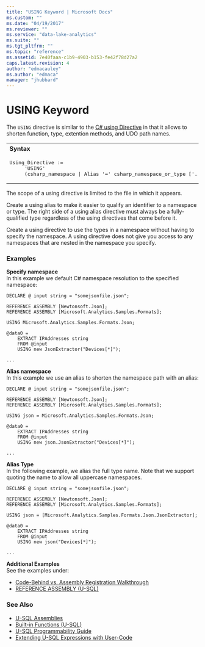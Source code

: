 ```yaml
---
title: "USING Keyword | Microsoft Docs"
ms.custom: ""
ms.date: "04/19/2017"
ms.reviewer: ""
ms.service: "data-lake-analytics"
ms.suite: ""
ms.tgt_pltfrm: ""
ms.topic: "reference"
ms.assetid: 7e40faaa-c1b9-4903-b153-fe42f78d27a2
caps.latest.revision: 4
author: "edmacauley"
ms.author: "edmaca"
manager: "jhubbard"
---
```

# USING Keyword
The `USING` directive is similar to the [C# using Directive](https://msdn.microsoft.com/library/sf0df423.aspx) in that it allows to shorten function, type, extention methods, and UDO path names.

<table><th align="left">Syntax</th><tr><td><pre>
Using_Directive :=                                                                                       
     'USING' 
     (csharp_namespace | Alias '=' csharp_namespace_or_type ['.' class]).
</pre></td></tr></table>

The scope of a using directive is limited to the file in which it appears.

Create a using alias to make it easier to qualify an identifier to a namespace or type. The right side of a using alias directive must always be a fully-qualified type regardless of the using directives that come before it.

Create a using directive to use the types in a namespace without having to specify the namespace. A using directive does not give you access to any namespaces that are nested in the namespace you specify.

### Examples

**Specify namespace**    
In this example we default C# namespace resolution to the specified namespace:
```
DECLARE @ input string = "somejsonfile.json";

REFERENCE ASSEMBLY [Newtonsoft.Json];
REFERENCE ASSEMBLY [Microsoft.Analytics.Samples.Formats];

USING Microsoft.Analytics.Samples.Formats.Json;

@data0 = 
    EXTRACT IPAddresses string
    FROM @input
    USING new JsonExtractor("Devices[*]");

...
```

**Alias namespace**   
In this example we use an alias to shorten the namespace path with an alias:
```
DECLARE @ input string = "somejsonfile.json";

REFERENCE ASSEMBLY [Newtonsoft.Json];
REFERENCE ASSEMBLY [Microsoft.Analytics.Samples.Formats];

USING json = Microsoft.Analytics.Samples.Formats.Json;

@data0 = 
    EXTRACT IPAddresses string
    FROM @input
    USING new json.JsonExtractor("Devices[*]");

...
```

**Alias Type**    
In the following example, we alias the full type name. Note that we support quoting the name to allow all uppercase namespaces.
```
DECLARE @ input string = "somejsonfile.json";

REFERENCE ASSEMBLY [Newtonsoft.Json];
REFERENCE ASSEMBLY [Microsoft.Analytics.Samples.Formats];

USING json = [Microsoft.Analytics.Samples.Formats.Json.JsonExtractor];

@data0 = 
    EXTRACT IPAddresses string
    FROM @input
    USING new json("Devices[*]");

...
```

**Additional Examples**   
See the examples under:
* [Code-Behind vs. Assembly Registration Walkthrough](extending-u-sql-expressions-with-user-code.md#usingAssemblies)
* [REFERENCE ASSEMBLY (U-SQL)](reference-assembly-u-sql.md)


### See Also
* [U-SQL Assemblies](u-sql-assemblies.md)  
* [Built-in Functions (U-SQL)](built-in-functions-u-sql.md)  
* [U-SQL Programmability Guide](https://docs.microsoft.com/azure/data-lake-analytics/data-lake-analytics-u-sql-programmability-guide)
* [Extending U-SQL Expressions with User-Code](extending-u-sql-expressions-with-user-code.md)
